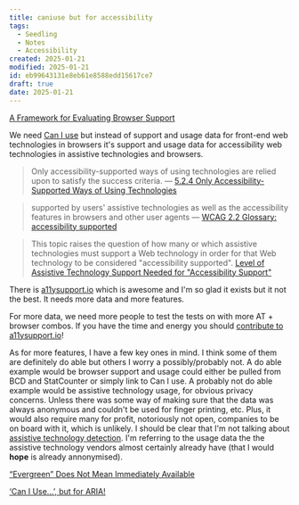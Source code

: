 ```yaml
---
title: caniuse but for accessibility
tags:
  - Seedling
  - Notes
  - Accessibility
created: 2025-01-21
modified: 2025-01-21
id: eb99643131e8eb61e8588edd15617ce7
draft: true
date: 2025-01-21
---
```

[A Framework for Evaluating Browser Support](https://www.joshwcomeau.com/css/browser-support/)

We need [Can I use](https://caniuse.com/) but instead of support and usage data for front-end web technologies in browsers it's support and usage data for accessibility web technologies in assistive technologies and browsers.

> Only accessibility-supported ways of using technologies are relied upon to satisfy the success criteria.
— [5.2.4 Only Accessibility-Supported Ways of Using Technologies](https://www.w3.org/TR/WCAG/#cc4)

> supported by users' assistive technologies as well as the accessibility features in browsers and other user agents
— [WCAG 2.2 Glossary: accessibility supported](https://www.w3.org/TR/WCAG/#dfn-accessibility-supported)

> This topic raises the question of how many or which assistive technologies must support a Web technology in order for that Web technology to be considered "accessibility supported".
[Level of Assistive Technology Support Needed for "Accessibility Support"](https://www.w3.org/WAI/WCAG22/Understanding/conformance#support-level)

There is [a11ysupport.io](https://a11ysupport.io/) which is awesome and I'm so glad it exists but it not the best. It needs more data and more features. 

For more data, we need more people to test the tests on with more AT + browser combos. If you have the time and energy you should [contribute to a11ysupport.io](https://a11ysupport.io/contribute)!

As for more features, I have a few key ones in mind. I think some of them are definitely do able but others I worry a possibly/probably not. A do able example would be browser support and usage could either be pulled from BCD and StatCounter or simply link to Can I use. A probably not do able example would be assistive technology usage, for obvious privacy concerns. Unless there was some way of making sure that the data was always anonymous and couldn't be used for finger printing, etc. Plus, it would also require many for profit, notoriously not open, companies to be on board with it, which is unlikely. I should be clear that I'm not talking about [assistive technology detection](https://adrianroselli.com/2014/03/on-screen-reader-detection.html). I'm referring to the usage data the the assistive technology vendors almost certainly already have (that I would **hope** is already annonymised).

[“Evergreen” Does Not Mean Immediately Available](https://css-tricks.com/evergreen-does-not-mean-immediately-available/)

[‘Can I Use…’, but for ARIA!](https://www.bocoup.com/blog/can-i-use-but-for-aria)